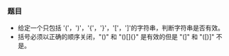 ### 题目
* 给定一个只包括 '('，')'，'{'，'}'，'['，']'的字符串，判断字符串是否有效。
* 括号必须以正确的顺序关闭，"()" 和 "()[]{}" 是有效的但是 "(]" 和 "([)]" 不是。